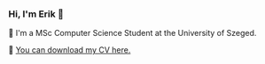 ### Hi, I'm Erik 👋

📖 I'm a MSc Computer Science Student at the University of Szeged. 

💾 [You can download my CV here.](https://github.com/niklierik/niklierik/blob/main/cv.pdf)

